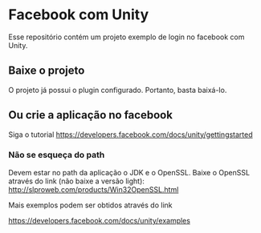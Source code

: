 # Facebook com Unity
Esse repositório contém um projeto exemplo de login no facebook com Unity.

## Baixe o projeto
O projeto já possui o plugin configurado. Portanto, basta baixá-lo.

## Ou crie a aplicação no facebook
Siga o tutorial
https://developers.facebook.com/docs/unity/gettingstarted

### Não se esqueça do path
Devem estar no path da aplicação o JDK e o OpenSSL.
Baixe o OpenSSL através do link (não baixe a versão light):
http://slproweb.com/products/Win32OpenSSL.html

Mais exemplos podem ser obtidos através do link

https://developers.facebook.com/docs/unity/examples
